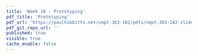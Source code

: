 ```yaml
---
title: 'Week 10 - Prototyping'
pdf_title: 'Prototyping'
pdf_url: 'https://paulhibbitts.net/cmpt-363-182/pdfs/cmpt-363-182-slides-placeholder.pdf'
pdf_git_repo_url: ''
published: true
visible: true
cache_enable: false
---
```

